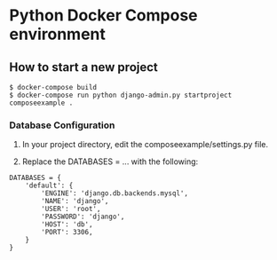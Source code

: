# Python Docker Compose environment

## How to start a new project

```
$ docker-compose build
$ docker-compose run python django-admin.py startproject composeexample .
```

### Database Configuration

1. In your project directory, edit the composeexample/settings.py file.

2. Replace the DATABASES = ... with the following:

```
DATABASES = {
    'default': {
        'ENGINE': 'django.db.backends.mysql',
        'NAME': 'django',
        'USER': 'root',
        'PASSWORD': 'django',
        'HOST': 'db',
        'PORT': 3306,
    }
}
```

